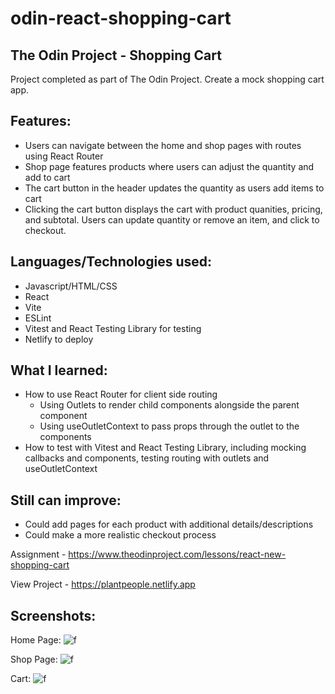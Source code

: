 # odin-react-shopping-cart
## The Odin Project - Shopping Cart

Project completed as part of The Odin Project. Create a mock shopping cart app.

## Features:
 - Users can navigate between the home and shop pages with routes using React Router
 - Shop page features products where users can adjust the quantity and add to cart
 - The cart button in the header updates the quantity as users add items to cart
 - Clicking the cart button displays the cart with product quanities, pricing, and subtotal. Users can update quantity or remove an item, and click to checkout.

## Languages/Technologies used:
 - Javascript/HTML/CSS
 - React
 - Vite
 - ESLint
 - Vitest and React Testing Library for testing
 - Netlify to deploy

## What I learned:
 - How to use React Router for client side routing
     - Using Outlets to render child components alongside the parent component
     - Using useOutletContext to pass props through the outlet to the components
 - How to test with Vitest and React Testing Library, including mocking callbacks and components, testing routing with outlets and useOutletContext
 
## Still can improve:
 - Could add pages for each product with additional details/descriptions
 - Could make a more realistic checkout process

Assignment - https://www.theodinproject.com/lessons/react-new-shopping-cart

View Project - https://plantpeople.netlify.app

## Screenshots:

Home Page:
![f](https://user-images.githubusercontent.com/97067689/268780495-e3cd0d6d-2d10-4c71-b067-6389ee0c201a.png)

Shop Page:
![f](https://user-images.githubusercontent.com/97067689/268780734-01c8190b-a990-4aa3-8d39-63c99a6b708c.png)

Cart:
![f](https://user-images.githubusercontent.com/97067689/268780844-6e371319-7786-44af-ac29-5a14c2cde498.png)


